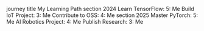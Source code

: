 journey
    title My Learning Path
    section 2024
      Learn TensorFlow: 5: Me
      Build IoT Project: 3: Me
      Contribute to OSS: 4: Me
    section 2025
      Master PyTorch: 5: Me
      AI Robotics Project: 4: Me
      Publish Research: 3: Me
